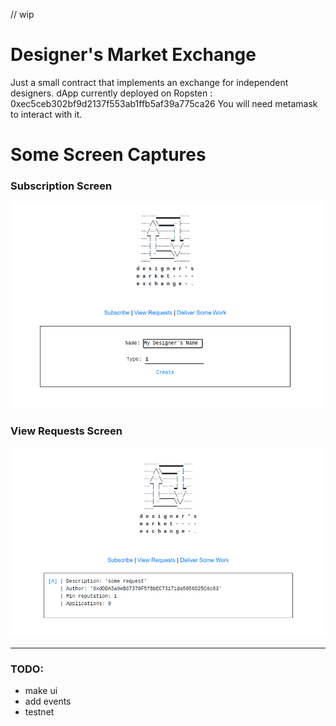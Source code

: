 // wip

# Designer's Market Exchange
Just a small contract that implements an exchange for independent designers.
dApp currently deployed on Ropsten : 0xec5ceb302bf9d2137f553ab1ffb5af39a775ca26
You will need metamask to interact with it.

# Some Screen Captures
### Subscription Screen
![Subscription](subscription.png)

### View Requests Screen
![Requests](requests.png)

---- 

### TODO:
- make ui
- add events
- testnet